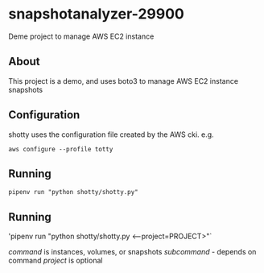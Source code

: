 # snapshotanalyzer-29900
Deme project to manage AWS EC2 instance

## About

This project is a demo, and uses boto3 to manage AWS EC2 instance snapshots

## Configuration

shotty uses the configuration file created by the AWS cki. e.g. 

`aws configure --profile totty`

## Running

`pipenv run "python shotty/shotty.py"`

## Running

'pipenv run "python shotty/shotty.py <command> <subcommand> <--project=PROJECT>"`

*command* is instances, volumes, or snapshots
*subcommand* - depends on command
*project* is optional